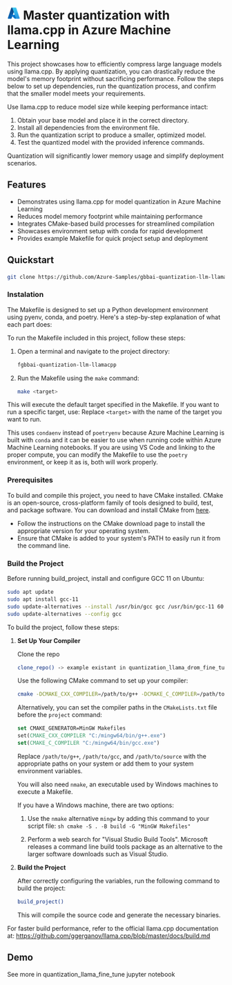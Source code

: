 # <img src="./docs/img//azure_logo.png" alt="Azure Logo" style="width:30px;height:30px;"/> Master quantization with llama.cpp in Azure Machine Learning

This project showcases how to efficiently compress large language models using llama.cpp. By applying quantization, you can drastically reduce the model's memory footprint without sacrificing performance. Follow the steps below to set up dependencies, run the quantization process, and confirm that the smaller model meets your requirements.

Use llama.cpp to reduce model size while keeping performance intact:
1. Obtain your base model and place it in the correct directory.
2. Install all dependencies from the environment file.
3. Run the quantization script to produce a smaller, optimized model.
4. Test the quantized model with the provided inference commands.

Quantization will significantly lower memory usage and simplify deployment scenarios.

## Features

* Demonstrates using llama.cpp for model quantization in Azure Machine Learning  
* Reduces model memory footprint while maintaining performance  
* Integrates CMake-based build processes for streamlined compilation  
* Showcases environment setup with conda for rapid development  
* Provides example Makefile for quick project setup and deployment  


## Quickstart

```bash
git clone https://github.com/Azure-Samples/gbbai-quantization-llm-llamacpp.git
```

### Instalation 
The Makefile is designed to set up a Python development environment using pyenv, conda, and poetry. Here's a step-by-step explanation of what each part does:

To run the Makefile included in this project, follow these steps:

1. Open a terminal and navigate to the project directory:
    ```sh
    fgbbai-quantization-llm-llamacpp
    ```

2. Run the Makefile using the `make` command:
    ```sh
    make <target>
    ```

This will execute the default target specified in the Makefile. If you want to run a specific target, use:
Replace `<target>` with the name of the target you want to run.

This uses `condaenv` instead of `poetryenv` because Azure Machine Learning is built with `conda` and it can be easier to use when running code within Azure Machine Learning notebooks. If you are using VS Code and linking to the proper compute, you can modify the Makefile to use the `poetry` environment, or keep it as is, both will work properly.


### Prerequisites
To build and compile this project, you need to have CMake installed. CMake is an open-source, cross-platform family of tools designed to build, test, and package software. You can download and install CMake from [here](https://cmake.org/download/).

- Follow the instructions on the CMake download page to install the appropriate version for your operating system.
- Ensure that CMake is added to your system's PATH to easily run it from the command line.


### Build the Project

Before running build_project, install and configure GCC 11 on Ubuntu:

```bash
sudo apt update
sudo apt install gcc-11
sudo update-alternatives --install /usr/bin/gcc gcc /usr/bin/gcc-11 60
sudo update-alternatives --config gcc
```

To build the project, follow these steps:

1. **Set Up Your Compiler**

    Clone the repo 

    ```sh
    clone_repo() -> example existant in quantization_llama_drom_fine_tune.ipynb notebook
    ```

    Use the following CMake command to set up your compiler:

    ```sh
    cmake -DCMAKE_CXX_COMPILER=/path/to/g++ -DCMAKE_C_COMPILER=/path/to/gcc /path/to/source
    ```

    Alternatively, you can set the compiler paths in the `CMakeLists.txt` file before the `project` command:

    ```cmake
    set CMAKE_GENERATOR=MinGW Makefiles
    set(CMAKE_CXX_COMPILER "C:/mingw64/bin/g++.exe")
    set(CMAKE_C_COMPILER "C:/mingw64/bin/gcc.exe")
    ```

    Replace `/path/to/g++`, `/path/to/gcc`, and `/path/to/source` with the appropriate paths on your system or add them to your system environment variables.

    You will also need `nmake`, an executable used by Windows machines to execute a Makefile.

    If you have a Windows machine, there are two options:

    1. Use the `nmake` alternative `mingw` by adding this command to your script file:
            ```sh
            cmake -S . -B build -G "MinGW Makefiles"
            ```

    2. Perform a web search for "Visual Studio Build Tools". Microsoft releases a command line build tools package as an alternative to the larger software downloads such as Visual Studio.


2. **Build the Project**

    After correctly configuring the variables, run the following command to build the project:

    ```sh
    build_project()
    ```

    This will compile the source code and generate the necessary binaries.


For faster build performance, refer to the official llama.cpp documentation at:
https://github.com/ggerganov/llama.cpp/blob/master/docs/build.md

## Demo

See more in quantization_llama_fine_tune jupyter notebook


